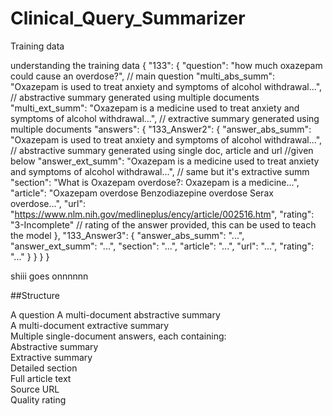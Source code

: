 # Clinical_Query_Summarizer


Training data 

understanding the training data 
{
  "133": {
    "question": "how much oxazepam could cause an overdose?", // main question 
    "multi_abs_summ": "Oxazepam is used to treat anxiety and symptoms of alcohol withdrawal...", // abstractive summary generated using multiple documents
    "multi_ext_summ": "Oxazepam is a medicine used to treat anxiety and symptoms of alcohol withdrawal...", // extractive summary generated using multiple documents
    "answers": {
      "133_Answer2": {
        "answer_abs_summ": "Oxazepam is used to treat anxiety and symptoms of alcohol withdrawal...",  // abstractive summary generated using single doc, article and url //given below
        "answer_ext_summ": "Oxazepam is a medicine used to treat anxiety and symptoms of alcohol withdrawal...", // same but it's extractive summ
        "section": "What is Oxazepam overdose?: Oxazepam is a medicine...",
        "article": "Oxazepam overdose Benzodiazepine overdose Serax overdose...",
        "url": "https://www.nlm.nih.gov/medlineplus/ency/article/002516.htm",
        "rating": "3-Incomplete" // rating of the answer provided, this can be used to teach the model
      },
      "133_Answer3": {
        "answer_abs_summ": "...",
        "answer_ext_summ": "...",
        "section": "...",
        "article": "...",
        "url": "...",
        "rating": "..."
      }
    }
  }
}

shiii goes onnnnnn 

##Structure

A question
A multi-document abstractive summary </br>
A multi-document extractive summary </br>
Multiple single-document answers, each containing:</br>
Abstractive summary</br>
Extractive summary</br>
Detailed section</br>
Full article text</br>
Source URL</br>
Quality rating</br>

